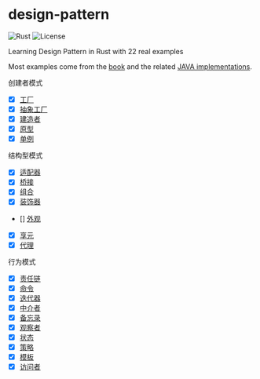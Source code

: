 # design-pattern

![Rust](https://img.shields.io/badge/language-Rust-orange.svg)
![License](https://img.shields.io/badge/license-MIT-green)

Learning Design Pattern in Rust with 22 real examples

Most examples come from the [book](https://bugstack.cn/itstack-demo-design/2020/07/12/%E9%87%8D%E5%AD%A6-Java-%E8%AE%BE%E8%AE%A1%E6%A8%A1%E5%BC%8F.html) and the related [JAVA implementations](https://github.com/fuzhengwei/itstack-demo-design).


创建者模式
- [x] [工厂](https://github.com/Forsworns/design-pattern/tree/main/factory)
- [x] [抽象工厂](https://github.com/Forsworns/design-pattern/tree/main/abstract_factory)
- [x] [建造者](https://github.com/Forsworns/design-pattern/tree/main/builder)
- [x] [原型](https://github.com/Forsworns/design-pattern/tree/main/prototype)
- [x] [单例](https://github.com/Forsworns/design-pattern/tree/main/singleton)

结构型模式
- [x] [适配器](https://github.com/Forsworns/design-pattern/tree/main/adapter)
- [x] [桥接](https://github.com/Forsworns/design-pattern/tree/main/bridge)
- [x] [组合](https://github.com/Forsworns/design-pattern/tree/main/composite)
- [x] [装饰器](https://github.com/Forsworns/design-pattern/tree/main/decorator)
- [] [外观](https://github.com/Forsworns/design-pattern/tree/main/facade)
- [x] [享元](https://github.com/Forsworns/design-pattern/tree/main/flyweight)
- [x] [代理](https://github.com/Forsworns/design-pattern/tree/main/proxy)

行为模式
- [x] [责任链](https://github.com/Forsworns/design-pattern/tree/main/chain)
- [x] [命令](https://github.com/Forsworns/design-pattern/tree/main/command)
- [x] [迭代器](https://github.com/Forsworns/design-pattern/tree/main/iterator)
- [x] [中介者](https://github.com/Forsworns/design-pattern/tree/main/mediator)
- [x] [备忘录](https://github.com/Forsworns/design-pattern/tree/main/memento)
- [x] [观察者](https://github.com/Forsworns/design-pattern/tree/main/observer)
- [x] [状态](https://github.com/Forsworns/design-pattern/tree/main/state)
- [x] [策略](https://github.com/Forsworns/design-pattern/tree/main/strategy)
- [x] [模板](https://github.com/Forsworns/design-pattern/tree/main/template)
- [x] [访问者](https://github.com/Forsworns/design-pattern/tree/main/visitor)
